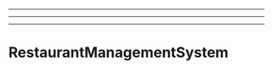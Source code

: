 ---------------------------------
----------------------------------------------------------------------------------------------------
----------------------------------------------------------------------------------------------------
# RestaurantManagementSystem
